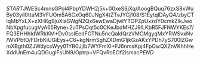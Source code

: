 $START$JWESc4mnsGPol4PbpYDWH2j5k+00xeSSjXq/AoogBQuq76zxS8xWuBy03yil0ttaM3VFUOm5A6CxOq60JNgX4tZTvJYCj108/S1EytqlDAyQ4/zbyCTIqMbYxLX+zXHKg9juXiaSWgN2Qx6ewEwaDjwIYTOPZpUxzdY0cmkZIkJwoNbXpgfucugVyA65Ryne+2uTPsOqt5c0CKeJbdMHZJ9lLKbR5FJFNWYKEs7/FQ3EHHhIdWRkKM+Dv0ssIEedFGTNu5ncQaIdQrzVMCMgyqMxYRWSvxNv/WVPbtO/FDrbKiUGiEys+C6+kgNrmSghZXDmG1jkGzAKzYPDh7yS700lZGwmXBgth0ZJWdycsWyy01YR0JjIb7WYFmXI+FJ6nmsKpj4FpOwQXZnVKhhHeXddUnEm4uQDGuglFsUN9/Optrp+VFQvRoEOf2ismacP$END$
